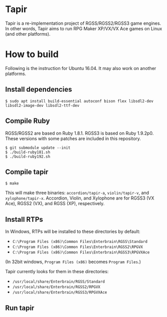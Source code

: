 # Tapir

Tapir is a re-implementation project of RGSS/RGSS2/RGSS3 game engines. In other words, Tapir aims to run RPG Maker XP/VX/VX Ace games on Linux (and other platforms).

# How to build

Following is the instruction for Ubuntu 16.04. It may also work on another platforms.

## Install dependencies

```
$ sudo apt install build-essential autoconf bison flex libsdl2-dev libsdl2-image-dev libsdl2-ttf-dev
```

## Compile Ruby

RGSS/RGSS2 are based on Ruby 1.8.1. RGSS3 is based on Ruby 1.9.2p0. These versions with some patches are included in this repository.

```
$ git submodule update --init
$ ./build-ruby181.sh
$ ./build-ruby192.sh
```

## Compile tapir

```
$ make
```

This will make three binaries: `accordion/tapir-a`, `violin/tapir-v`, and `xylophone/tapir-x`. Accordion, Violin, and Xylophone are for RGSS3 (VX Ace), RGSS2 (VX), and RGSS (XP), respectively.

## Install RTPs

In Windows, RTPs will be installed to these directories by default:

- `C:\Program Files (x86)\Common Files\Enterbrain\RGSS\Standard`
- `C:\Program Files (x86)\Common Files\Enterbrain\RGSS2\RPGVX`
- `C:\Program Files (x86)\Common Files\Enterbrain\RGSS3\RPGVXAce`

(In 32bit windows, `Program Files (x86)` becomes `Program Files`.)

Tapir currently looks for them in these directories:

- `/usr/local/share/Enterbrain/RGSS/Standard`
- `/usr/local/share/Enterbrain/RGSS2/RPGVX`
- `/usr/local/share/Enterbrain/RGSS3/RPGVXAce`

## Run tapir
